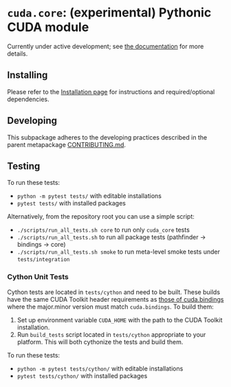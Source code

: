 # `cuda.core`: (experimental) Pythonic CUDA module

Currently under active development; see [the documentation](https://nvidia.github.io/cuda-python/cuda-core/latest/) for more details.

## Installing

Please refer to the [Installation page](https://nvidia.github.io/cuda-python/cuda-bindings/latest/install.html) for instructions and required/optional dependencies.

## Developing

This subpackage adheres to the developing practices described in the parent metapackage [CONTRIBUTING.md](https://github.com/NVIDIA/cuda-python/blob/main/CONTRIBUTING.md).

## Testing

To run these tests:
* `python -m pytest tests/` with editable installations
* `pytest tests/` with installed packages

Alternatively, from the repository root you can use a simple script:

* `./scripts/run_all_tests.sh core` to run only `cuda_core` tests
* `./scripts/run_all_tests.sh` to run all package tests (pathfinder → bindings → core)
* `./scripts/run_all_tests.sh smoke` to run meta-level smoke tests under `tests/integration`

### Cython Unit Tests

Cython tests are located in `tests/cython` and need to be built. These builds have the same CUDA Toolkit header requirements as [those of cuda.bindings](https://nvidia.github.io/cuda-python/cuda-bindings/latest/install.html#requirements) where the major.minor version must match `cuda.bindings`. To build them:

1. Set up environment variable `CUDA_HOME` with the path to the CUDA Toolkit installation.
2. Run `build_tests` script located in `tests/cython` appropriate to your platform. This will both cythonize the tests and build them.

To run these tests:
* `python -m pytest tests/cython/` with editable installations
* `pytest tests/cython/` with installed packages
